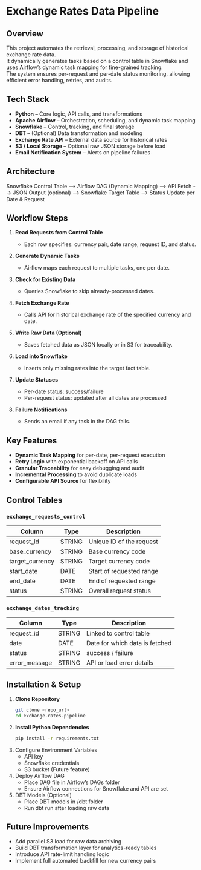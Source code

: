 # Exchange Rates Data Pipeline

## Overview
This project automates the retrieval, processing, and storage of historical exchange rate data.  
It dynamically generates tasks based on a control table in Snowflake and uses Airflow’s dynamic task mapping for fine-grained tracking.  
The system ensures per-request and per-date status monitoring, allowing efficient error handling, retries, and audits.

## Tech Stack
- **Python** – Core logic, API calls, and transformations
- **Apache Airflow** – Orchestration, scheduling, and dynamic task mapping
- **Snowflake** – Control, tracking, and final storage
- **DBT** – (Optional) Data transformation and modeling
- **Exchange Rate API** – External data source for historical rates
- **S3 / Local Storage** – Optional raw JSON storage before load
- **Email Notification System** – Alerts on pipeline failures


## Architecture

Snowflake Control Table --> Airflow DAG (Dynamic Mapping)
--> API Fetch
--> JSON Output (optional)
--> Snowflake Target Table
--> Status Update per Date & Request

## Workflow Steps
1. **Read Requests from Control Table**  
   - Each row specifies: currency pair, date range, request ID, and status.

2. **Generate Dynamic Tasks**  
   - Airflow maps each request to multiple tasks, one per date.

3. **Check for Existing Data**  
   - Queries Snowflake to skip already-processed dates.

4. **Fetch Exchange Rate**  
   - Calls API for historical exchange rate of the specified currency and date.

5. **Write Raw Data (Optional)**  
   - Saves fetched data as JSON locally or in S3 for traceability.

6. **Load into Snowflake**  
   - Inserts only missing rates into the target fact table.

7. **Update Statuses**  
   - Per-date status: success/failure
   - Per-request status: updated after all dates are processed

8. **Failure Notifications**  
   - Sends an email if any task in the DAG fails.

## Key Features
- **Dynamic Task Mapping** for per-date, per-request execution
- **Retry Logic** with exponential backoff on API calls
- **Granular Traceability** for easy debugging and audit
- **Incremental Processing** to avoid duplicate loads
- **Configurable API Source** for flexibility

## Control Tables
### `exchange_requests_control`
| Column         | Type      | Description |
|----------------|-----------|-------------|
| request_id     | STRING    | Unique ID of the request |
| base_currency  | STRING    | Base currency code |
| target_currency| STRING    | Target currency code |
| start_date     | DATE      | Start of requested range |
| end_date       | DATE      | End of requested range |
| status         | STRING    | Overall request status |

### `exchange_dates_tracking`
| Column         | Type      | Description |
|----------------|-----------|-------------|
| request_id     | STRING    | Linked to control table |
| date           | DATE      | Date for which data is fetched |
| status         | STRING    | success / failure |
| error_message  | STRING    | API or load error details |

## Installation & Setup
1. **Clone Repository**
   ```bash
   git clone <repo_url>
   cd exchange-rates-pipeline
    ```
2. **Install Python Dependencies**
    ```bash
    pip install -r requirements.txt
    ```
3. Configure Environment Variables
    - API key
    - Snowflake credentials
    - S3 bucket (Future feature)
4. Deploy Airflow DAG
    - Place DAG file in Airflow’s DAGs folder
    - Ensure Airflow connections for Snowflake and API are set
5. DBT Models (Optional)
    - Place DBT models in /dbt folder
    - Run dbt run after loading raw data

## Future Improvements
- Add parallel S3 load for raw data archiving
- Build DBT transformation layer for analytics-ready tables
- Introduce API rate-limit handling logic
- Implement full automated backfill for new currency pairs
